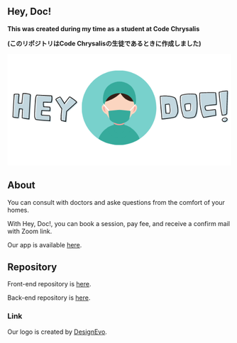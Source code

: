 ## Hey, Doc!

**This was created during my time as a student at Code Chrysalis**

**(このリポジトリはCode Chrysalisの生徒であるときに作成しました)**

![ロゴ](./public/logo-transparent-bg.png)

## About
You can consult with doctors and aske questions from the comfort of your homes.

With Hey, Doc!, you can book a session, pay fee, and receive a confirm mail with Zoom link.

Our app is available [here](https://your-solution-front.vercel.app/).

## Repository
Front-end repository is [here](https://github.com/YoSoRyuShawn/your-solution-front).

Back-end repository is [here](https://github.com/YoSoRyuShawn/your-solution-back).


### Link
<div>Our logo is created by <a href="https://www.designevo.com/jp/logo-maker/" title="無料オンラインロゴメーカー">DesignEvo</a>.</div>